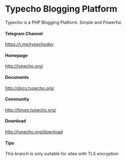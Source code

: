 Typecho Blogging Platform
=========================

Typecho is a PHP Blogging Platform. Simple and Powerful.

#### Telegram Channel
https://t.me/typechodev

#### Homepage
http://typecho.org/

#### Documents
http://docs.typecho.org/

#### Community
http://forum.typecho.org/

#### Download
http://typecho.org/download

#### Tips
This branch is only suitable for sites with TLS encryption
